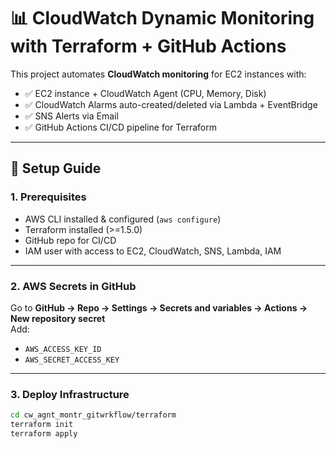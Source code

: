 # 📊 CloudWatch Dynamic Monitoring with Terraform + GitHub Actions

This project automates **CloudWatch monitoring** for EC2 instances with:
- ✅ EC2 instance + CloudWatch Agent (CPU, Memory, Disk)
- ✅ CloudWatch Alarms auto-created/deleted via Lambda + EventBridge
- ✅ SNS Alerts via Email
- ✅ GitHub Actions CI/CD pipeline for Terraform

---

## 🚀 Setup Guide

### 1. Prerequisites
- AWS CLI installed & configured (`aws configure`)
- Terraform installed (>=1.5.0)
- GitHub repo for CI/CD
- IAM user with access to EC2, CloudWatch, SNS, Lambda, IAM

---

### 2. AWS Secrets in GitHub
Go to **GitHub → Repo → Settings → Secrets and variables → Actions → New repository secret**  
Add:
- `AWS_ACCESS_KEY_ID`
- `AWS_SECRET_ACCESS_KEY`

---

### 3. Deploy Infrastructure

```bash
cd cw_agnt_montr_gitwrkflow/terraform
terraform init
terraform apply
